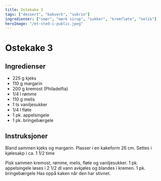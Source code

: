 ```yaml
---
title: Ostekake 3
tags: ["dessert", "bakverk", "sukrin"]
ingredienser: ["smør", "mørk sirup", "sukker", "kremfløte", "nelik"]
heroImage: "/et-sted-i-public.jpeg"
---
```


# Ostekake 3

## Ingredienser

- 225 g kjeks
- 110 g margarin
- 200 g kremost (Philadelfia)
- 1/4 l rømme
- 110 g melis
- 1 ts vaniljesukker
- 1/4 l fløte
- 1 pk. appelsingele
- 1 pk. bringebærgele

## Instruksjoner

Bland sammen kjeks og margarin. Plasser i en kakeform 26 cm. Settes i kjølesakp i ca. 1 1/2 time

Pisk sammen kremost, rømme, melis, fløte og vaniljesukker. 1 pk. appelsingele løses i 2 1/2 dl vann avkjøles og blandes i kremen. 1 pk. bringebærgele Has oppå kaken når den har stivnet.
